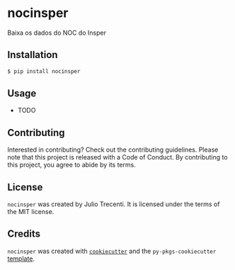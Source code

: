 # nocinsper

Baixa os dados do NOC do Insper

## Installation

```bash
$ pip install nocinsper
```

## Usage

- TODO

## Contributing

Interested in contributing? Check out the contributing guidelines. Please note that this project is released with a Code of Conduct. By contributing to this project, you agree to abide by its terms.

## License

`nocinsper` was created by Julio Trecenti. It is licensed under the terms of the MIT license.

## Credits

`nocinsper` was created with [`cookiecutter`](https://cookiecutter.readthedocs.io/en/latest/) and the `py-pkgs-cookiecutter` [template](https://github.com/py-pkgs/py-pkgs-cookiecutter).
